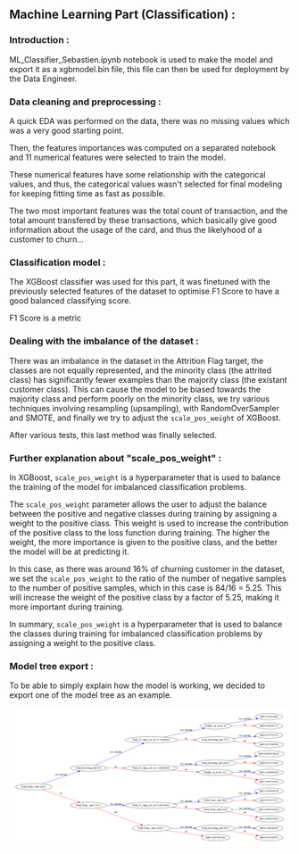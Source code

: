 ## Machine Learning Part (Classification) :

### Introduction :

ML_Classifier_Sebastien.ipynb notebook is used to make the model and export it as a xgbmodel.bin file, this file can then be used for deployment by the Data Engineer.

### Data cleaning and preprocessing :

A quick EDA was performed on the data, there was no missing values which was a very good starting point.

Then, the features importances was computed on a separated notebook and 11 numerical features were selected to train the model.

These numerical features have some relationship with the categorical values, and thus, the categorical values wasn't selected for final modeling for keeping fitting time as fast as possible.

The two most important features was the total count of transaction, and the total amount transfered by these transactions, which basically give good information about the usage of the card, and thus the likelyhood of a customer to churn...

### Classification model :

The XGBoost classifier was used for this part, it was finetuned with the previously selected features of the dataset to optimise F1 Score to have a good balanced classifying score.

F1 Score is a metric

### Dealing with the imbalance of the dataset :

There was an imbalance in the dataset in the Attrition Flag target, the classes are not equally represented, and the minority class (the attrited class) has significantly fewer examples than the majority class (the existant customer class). This can cause the model to be biased towards the majority class and perform poorly on the minority class, we try various techniques involving resampling (upsampling), with RandomOverSampler and SMOTE, and finally we try to adjust the `scale_pos_weight` of XGBoost. 

After various tests, this last method was finally selected.

### Further explanation about "scale_pos_weight" :

In XGBoost, `scale_pos_weight` is a hyperparameter that is used to balance the training of the model for imbalanced classification problems.

The `scale_pos_weight` parameter allows the user to adjust the balance between the positive and negative classes during training by assigning a weight to the positive class. This weight is used to increase the contribution of the positive class to the loss function during training. The higher the weight, the more importance is given to the positive class, and the better the model will be at predicting it.

In this case, as there was around 16% of churning customer in the dataset, we set the `scale_pos_weight` to the ratio of the number of negative samples to the number of positive samples, which in this case is 84/16 = 5.25. This will increase the weight of the positive class by a factor of 5.25, making it more important during training.

In summary, `scale_pos_weight` is a hyperparameter that is used to balance the classes during training for imbalanced classification problems by assigning a weight to the positive class.

### Model tree export :

To be able to simply explain how the model is working, we decided to export one of the model tree as an example.

![xgb_tree.png](./visuals/xgb_tree.png)
